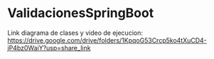 # ValidacionesSpringBoot

Link diagrama de clases y video de ejecucion: https://drive.google.com/drive/folders/1KpqoG53Crcp5ko4tXuCD4-jP4bz0WaiY?usp=share_link
